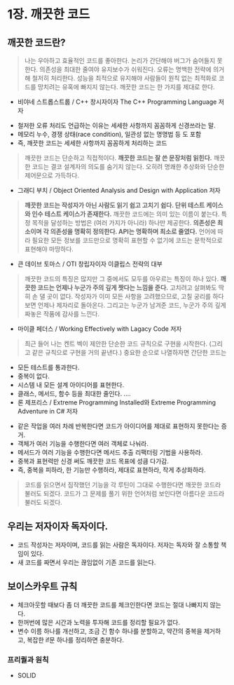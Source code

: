 # 1장. 깨끗한 코드

## 깨끗한 코드란?

> 나는 우아하고 효율적인 코드를 좋아한다. 논리가 간단해야 버그가 숨어들지 못한다. 의존성을 최대한 줄여야 유지보수가 쉬워진다. 오류는 명백한 전략에 의거해 철저히 처리한다. 성능을 최적으로 유지해야 사람들이 원칙 없는 최적화로 코드를 망치려는 유혹에 빠지지 않는다. 깨끗한 코드는 한 가지를 제대로 한다.
- 비야네 스트롭스트룹 / C++ 창시자이자 The C++ Programming Language 저자
> 
- 철저한 오류 처리도 언급하는 이유는 세세한 사항까지 꼼꼼하게 신경쓰라는 말.
- 메모리 누수, 경쟁 상태(race condition), 일관성 없는 명명법 등 도 포함
- 즉, 깨끗한 코드는 세세한 사항까지 꼼꼼하게 처리하는 코드

> 깨끗한 코드는 단순하고 직접적이다. **깨끗한 코드는 잘 쓴 문장처럼 읽힌다.** 깨끗한 코드는 결코 설계자의 의도를 숨기지 않는다. 오히려 명쾌한 추상화와 단순한 제어문으로 가득하다.
- 그래디 부치 / Object Oriented Analysis and Design with Application 저자
> 

> **깨끗한 코드는 작성자가 아닌 사람도 읽기 쉽고 고치기 쉽다. 단위 테스트 케이스와 인수 테스트 케이스가 존재한다.** 깨끗한 코드에는 의미 있는 이름이 붙는다. 특정 목적을 달성하는 방법은 (여러 가지가 아니라) 하나만 제공한다. **의존성은 최소이며 각 의존성을 명확히 정의한다. API는 명확하며 최소로 줄였다.** 언어에 따라 필요한 모든 정보를 코드만으로 명확히 표현할 수 없기에 코드는 문학적으로 표현해야 마땅하다.
- 큰 데이브 토마스 / OTI 창립자이자 이클립스 전략의 대부
> 

> 깨끗한 코드의 특징은 많지만 그 중에서도 모두를 아우르는 특징이 하나 있다. **깨끗한 코드는 언제나 누군가 주의 깊게 짯다는 느낌을 준다.** 고치려고 살펴봐도 딱히 손 댈 곳이 없다. 작성자가 이미 모든 사항을 고려했으므로, 고칠 궁리를 하다보면 언제나 제자리로 돌아온다. 그리고는 누군가 남겨준 코드, 누군가 주의 깊게 짜놓은 작품에 감사를 느낀다.
- 마이클 페더스 / Working Effectively with Lagacy Code 저자
> 

> 최근 들어 나는 켄트 벡이 제안한 단순한 코드 규칙으로 구현을 시작한다. (그리고 같은 규칙으로 구현을 거의 끝낸다.) 중요한 순으로 나열하자면 간단한 코드는
- 모든 테스트를 통과한다.
- 중복이 없다.
- 시스템 내 모든 설계 아이디어를 표현한다.
- 클래스, 메서드, 함수 등을 최대한 줄인다.
....
- 론 제프리스 / Extreme Programming Installed와 Extreme Programming Adventure in C# 저자
> 
- 같은 작업을 여러 차례 반복한다면 코드가 아이디어를 제대로 표현하지 못한다는 증거.
- 객체가 여러 기능을 수행한다면 여러 객체로 나눠라.
- 메서드가 여러 기능을 수행한다면 메서드 추출 리팩터링 기법을 사용하라.
- 중복과 표현력만 신경 써도 깨끗한 코드 목표에 성큼 다가감.
- 즉, 중복을 피하라, 한 기능만 수행하라, 제대로 표현하라, 작게 추상화하라.

> 코드를 읽으면서 짐작했던 기능을 각 루틴이 그대로 수행한다면 깨끗한 코드라 불러도 되겠다. 코드가 그 문제를 풀기 위한 언어처럼 보인다면 아름다운 코드라 불러도 되겠다.
> 

## 우리는 저자이자 독자이다.

- 코드 작성자는 저자이며, 코드를 읽는 사람은 독자이다. 저자는 독자와 잘 소통할 책임이 있다.
- 새 코드를 짜면서 우리는 끊임없이 기존 코드를 읽는다.

## 보이스카우트 규칙

- 체크아웃할 때보다 좀 더 깨끗한 코드를 체크인한다면 코드는 절대 나빠지지 않는다.
- 한꺼번에 많은 시간과 노력을 투자해 코드를 정리할 필요가 없다.
- 변수 이름 하나를 개선하고, 조금 긴 함수 하나를 분할하고, 약간의 중복을 제거하고, 복잡한 if문 하나를 정리하면 충분하다.

### 프리퀄과 원칙

- SOLID
